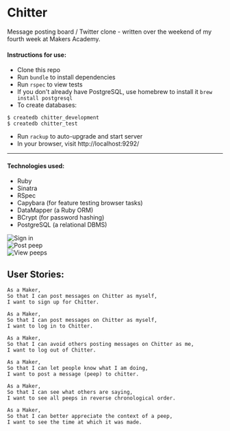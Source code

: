 Chitter
=================

Message posting board / Twitter clone - written over the weekend of my fourth week at Makers Academy.

#### Instructions for use:
- Clone this repo
- Run ```bundle``` to install dependencies
- Run ```rspec``` to view tests
- If you don't already have PostgreSQL, use homebrew to install it ```brew install postgresql```
- To create databases:
```
$ createdb chitter_development
$ createdb chitter_test
```
- Run ```rackup``` to auto-upgrade and start server
- In your browser, visit http://localhost:9292/

---

#### Technologies used:
- Ruby
- Sinatra
- RSpec
- Capybara (for feature testing browser tasks)
- DataMapper (a Ruby ORM)
- BCrypt (for password hashing)
- PostgreSQL (a relational DBMS)


![Sign in](https://github.com/rorymcgit/chitter-challenge/blob/master/Chitter_signin.png)  
![Post peep](https://github.com/rorymcgit/chitter-challenge/blob/master/Chitter_postpeep.png)  
![View peeps](https://github.com/rorymcgit/chitter-challenge/blob/master/Chitter_viewpeep.png)



## User Stories:
```
As a Maker,
So that I can post messages on Chitter as myself,
I want to sign up for Chitter.

As a Maker,
So that I can post messages on Chitter as myself,
I want to log in to Chitter.

As a Maker,
So that I can avoid others posting messages on Chitter as me,
I want to log out of Chitter.

As a Maker,
So that I can let people know what I am doing,
I want to post a message (peep) to chitter.

As a Maker,
So that I can see what others are saying,
I want to see all peeps in reverse chronological order.

As a Maker,
So that I can better appreciate the context of a peep,
I want to see the time at which it was made.
```
